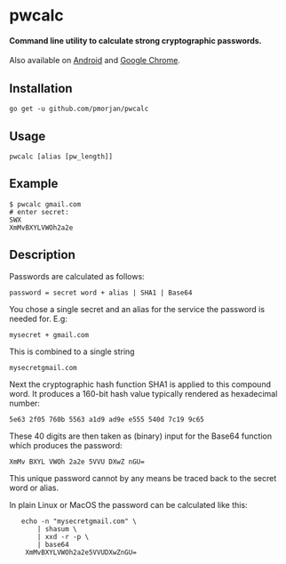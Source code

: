 # pwcalc

#### Command line utility to calculate strong cryptographic passwords.

Also available on [Android](
https://play.google.com/store/apps/details?id=de.pmorjan.TPSM
)
and [Google Chrome](
https://chrome.google.com/webstore/detail/gfdaokhcoidlgljipinbbcafapmmdanb
).

## Installation
```
go get -u github.com/pmorjan/pwcalc
```

## Usage
```
pwcalc [alias [pw_length]]
```

## Example
```
$ pwcalc gmail.com
# enter secret:
SWX
XmMvBXYLVWOh2a2e
```

## Description

Passwords are calculated as follows:
````
password = secret word + alias | SHA1 | Base64
````
You chose a single secret and an alias for the service the password is needed for.
E.g:
````
mysecret + gmail.com
````
This is combined to a single string
````
mysecretgmail.com
````
Next the cryptographic hash function SHA1 is applied to this compound word.
It produces a 160-bit hash value typically rendered  as hexadecimal number:
````
5e63 2f05 760b 5563 a1d9 ad9e e555 540d 7c19 9c65
````

These 40 digits are then taken as (binary) input for the
Base64 function which produces the password:

````
XmMv BXYL VWOh 2a2e 5VVU DXwZ nGU=
````
This unique password cannot by any means be traced back to the secret word or alias.

In plain Linux or MacOS the password can be calculated like this:
````
   echo -n "mysecretgmail.com" \
       | shasum \
       | xxd -r -p \
       | base64
    XmMvBXYLVWOh2a2e5VVUDXwZnGU=
````

